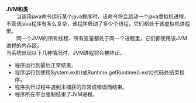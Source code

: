 **JVM和类**  
&emsp;&emsp;当调用java命令运行某个java程序时，该命令将会启动一个java虚拟机进程，不管该java程序有多么复杂，该程序启动了多少个线程，它们都处于该虚拟机进程里。  
&emsp;&emsp;同一个JVM的所有线程、所有变量都处于同一个进程里，它们都使用该JVM进程的内存区。  
当系统出现以下几种情况时，JVM进程将会被终止。   
- 程序运行到最后正常结束。  
- 程序运行到使用System.exit()或Runtime.getRuntime().exit()代码处结束程序。  
- 程序执行过程中遇到未捕获的异常或错误而结束。  
- 程序所在平台强制结束了JVM进程。 